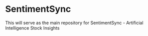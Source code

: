 # SentimentSync
This will serve as the main repository for SentimentSync - Artificial Intelligence Stock Insights 
